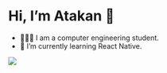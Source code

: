 # Hi, I’m Atakan 👋

- 👨🏻‍💻 I am a computer engineering student.
- 🌱 I’m currently learning React Native.

<!---

- 👀 I’m interested in ...
- 🌱 I’m currently learning ...
- 💞️ I’m looking to collaborate on ...
- 📫 How to reach me ...

--->



<img src="https://github-readme-stats.vercel.app/api/pin/?username=atakanoguzlar&repo=Tic-Tac-Toe Game"/>


